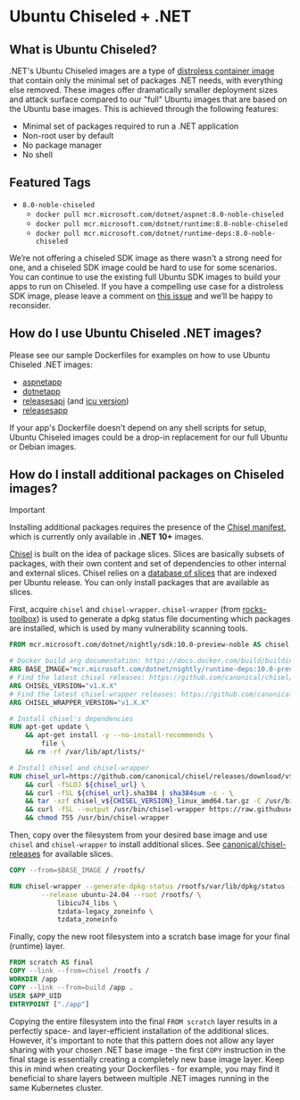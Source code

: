 # Ubuntu Chiseled + .NET

## What is Ubuntu Chiseled?

.NET's Ubuntu Chiseled images are a type of [distroless container image](./distroless.md) that contain only the minimal set of packages .NET needs, with everything else removed.
These images offer dramatically smaller deployment sizes and attack surface compared to our "full" Ubuntu images that are based on the Ubuntu base images. This is achieved through the following features:

* Minimal set of packages required to run a .NET application
* Non-root user by default
* No package manager
* No shell

## Featured Tags

* `8.0-noble-chiseled`
  * `docker pull mcr.microsoft.com/dotnet/aspnet:8.0-noble-chiseled`
  * `docker pull mcr.microsoft.com/dotnet/runtime:8.0-noble-chiseled`
  * `docker pull mcr.microsoft.com/dotnet/runtime-deps:8.0-noble-chiseled`

We’re not offering a chiseled SDK image as there wasn't a strong need for one, and a chiseled SDK image could be hard to use for some scenarios.
You can continue to use the existing full Ubuntu SDK images to build your apps to run on Chiseled.
If you have a compelling use case for a distroless SDK image, please leave a comment on [this issue](https://github.com/dotnet/dotnet-docker/issues/4942) and we’ll be happy to reconsider.

## How do I use Ubuntu Chiseled .NET images?

Please see our sample Dockerfiles for examples on how to use Ubuntu Chiseled .NET images:

* [aspnetapp](../samples/aspnetapp/Dockerfile.chiseled)
* [dotnetapp](../samples/dotnetapp/Dockerfile.chiseled)
* [releasesapi](../samples/releasesapi/Dockerfile) (and [icu version](../samples/releasesapi/Dockerfile.icu))
* [releasesapp](../samples/releasesapp/Dockerfile.chiseled)

If your app's Dockerfile doesn't depend on any shell scripts for setup, Ubuntu Chiseled images could be a drop-in replacement for our full Ubuntu or Debian images.

## How do I install additional packages on Chiseled images?

> [!IMPORTANT]
> Installing additional packages requires the presence of the [Chisel manifest](https://github.com/dotnet/dotnet-docker/issues/6135), which is currently only available in **.NET 10+** images.

[Chisel](https://github.com/canonical/chisel) is built on the idea of package slices.
Slices are basically subsets of packages, with their own content and set of dependencies to other internal and external slices.
Chisel relies on a [database of slices](https://github.com/canonical/chisel-releases) that are indexed per Ubuntu release.
You can only install packages that are available as slices.

First, acquire `chisel` and `chisel-wrapper`.
`chisel-wrapper` (from [rocks-toolbox](https://github.com/canonical/rocks-toolbox/)) is used to generate a dpkg status file documenting which packages are installed, which is used by many vulnerability scanning tools.

```Dockerfile
FROM mcr.microsoft.com/dotnet/nightly/sdk:10.0-preview-noble AS chisel

# Docker build arg documentation: https://docs.docker.com/build/building/variables/
ARG BASE_IMAGE="mcr.microsoft.com/dotnet/nightly/runtime-deps:10.0-preview-noble-chiseled"
# Find the latest chisel releases: https://github.com/canonical/chisel/releases
ARG CHISEL_VERSION="v1.X.X"
# Find the latest chisel-wrapper releases: https://github.com/canonical/rocks-toolbox/releases
ARG CHISEL_WRAPPER_VERSION="v1.X.X"

# Install chisel's dependencies
RUN apt-get update \
    && apt-get install -y --no-install-recommends \
        file \
    && rm -rf /var/lib/apt/lists/*

# Install chisel and chisel-wrapper
RUN chisel_url=https://github.com/canonical/chisel/releases/download/v${CHISEL_VERSION}/chisel_v${CHISEL_VERSION}_linux_amd64.tar.gz \
    && curl -fSLOJ ${chisel_url} \
    && curl -fSL ${chisel_url}.sha384 | sha384sum -c - \
    && tar -xzf chisel_v${CHISEL_VERSION}_linux_amd64.tar.gz -C /usr/bin/ chisel \
    && curl -fSL --output /usr/bin/chisel-wrapper https://raw.githubusercontent.com/canonical/rocks-toolbox/${CHISEL_WRAPPER_VERSION}/chisel-wrapper \
    && chmod 755 /usr/bin/chisel-wrapper
```

Then, copy over the filesystem from your desired base image and use `chisel` and `chisel-wrapper` to install additional slices.
See [canonical/chisel-releases](https://github.com/canonical/chisel-releases) for available slices.

```Dockerfile
COPY --from=$BASE_IMAGE / /rootfs/

RUN chisel-wrapper --generate-dpkg-status /rootfs/var/lib/dpkg/status -- \
        --release ubuntu-24.04 --root /rootfs/ \
            libicu74_libs \
            tzdata-legacy_zoneinfo \
            tzdata_zoneinfo
```

Finally, copy the new root filesystem into a scratch base image for your final (runtime) layer.

```Dockerfile
FROM scratch AS final
COPY --link --from=chisel /rootfs /
WORKDIR /app
COPY --link --from=build /app .
USER $APP_UID
ENTRYPOINT ["./app"]
```

Copying the entire filesystem into the final `FROM scratch` layer results in a perfectly space- and layer-efficient installation of the additional slices.
However, it's important to note that this pattern does not allow any layer sharing with your chosen .NET base image - the first `COPY` instruction in the final stage is essentially creating a completely new base image layer.
Keep this in mind when creating your Dockerfiles - for example, you may find it beneficial to share layers between multiple .NET images running in the same Kubernetes cluster.
